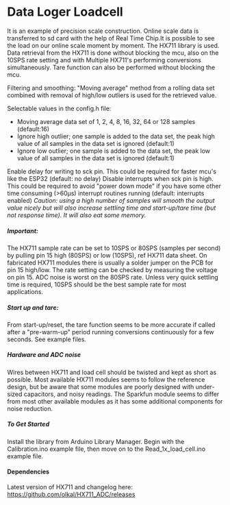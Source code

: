 # Data Loger Loadcell

It is an example of precision scale construction. Online scale data is transferred to sd card with the help of Real Time Chip.It is possible to see the load on our online scale moment by moment.
The HX711 library is used. Data retrieval from the HX711 is done without blocking the mcu, also on the 10SPS rate setting and with Multiple HX711's performing conversions simultaneously. Tare function can also be performed without blocking the mcu.

Filtering and smoothing: "Moving average" method from a rolling data set combined with removal of high/low outliers is used for the retrieved value.

Selectable values in the config.h file:

- Moving average data set of 1, 2, 4, 8, 16, 32, 64 or 128 samples (default:16)
- Ignore high outlier; one sample is added to the data set, the peak high value of all samples in the data set is ignored (default:1)
- Ignore low outlier; one sample is added to the data set, the peak low value of all samples in the data set is ignored (default:1)

Enable delay for writing to sck pin. This could be required for faster mcu's like the ESP32 (default: no delay) Disable interrupts when sck pin is high. This could be required to avoid "power down mode" if you have some other time consuming (>60µs) interrupt routines running (default: interrupts enabled)
*Caution: using a high number of samples will smooth the output value nicely but will also increase settling time and start-up/tare time (but not response time). It will also eat some memory.*

##### Important: 
The HX711 sample rate can be set to 10SPS or 80SPS (samples per second) by pulling pin 15 high (80SPS) or low (10SPS), ref HX711 data sheet. On fabricated HX711 modules there is usually a solder jumper on the PCB for pin 15 high/low. The rate setting can be checked by measuring the voltage on pin 15. ADC noise is worst on the 80SPS rate. Unless very quick settling time is required, 10SPS should be the best sample rate for most applications.

##### Start up and tare:
From start-up/reset, the tare function seems to be more accurate if called after a "pre-warm-up" period running conversions continuously for a few seconds. See example files.

##### Hardware and ADC noise
Wires between HX711 and load cell should be twisted and kept as short as possible. Most available HX711 modules seems to follow the reference design, but be aware that some modules are poorly designed with under-sized capacitors, and noisy readings. The Sparkfun module seems to differ from most other available modules as it has some additional components for noise reduction.

##### To Get Started
Install the library from Arduino Library Manager. Begin with the Calibration.ino example file, then move on to the Read_1x_load_cell.ino example file.

#### Dependencies
Latest version of HX711 and changelog here: https://github.com/olkal/HX711_ADC/releases
